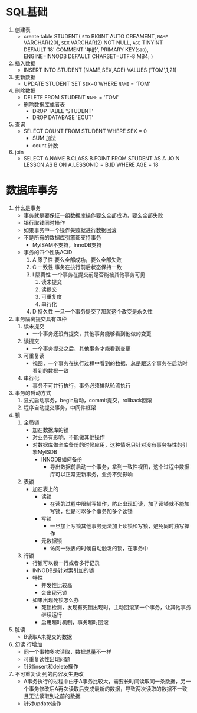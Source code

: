 # SQL基础
1. 创建表
    - create table STUDENT(
        `SID` BIGINT AUTO CREAMENT,
        `NAME` VARCHAR(20),
        `SEX` VARCHAR(2) NOT NULL,
        `AGE` TINYINT DEFAULT'18' COMMENT '年龄',
        PRIMARY KEY(`SID`),
        ENGINE=INNODB DEFAULT CHARSET=UTF-8 MB4;
    )
2. 插入数据
    - INSERT INTO STUDENT (NAME,SEX,AGE) VALUES ('TOM',1,21)
3. 更新数据
    - UPDATE STUDENT SET `SEX`=0 WHERE `NAME` = 'TOM'
4. 删除数据
    - DELETE FROM STUDENT `NAME` = 'TOM'
    - 删除数据库或者表
        - DROP TABLE 'STUDENT'
        - DROP DATABASE 'ECUT'
5. 查询
    - SELECT COUNT FROM STUDENT WHERE SEX = 0
        - SUM 加法
        - count 计数
6. join
    - SELECT A.NAME B.CLASS  B.POINT FROM STUDENT AS A JOIN LESSON AS B ON A.LESSONID = B.ID WHERE AGE = 18

# 数据库事务
1. 什么是事务
    - 事务就是要保证一组数据库操作要么全部成功，要么全部失败
    - 银行取钱同时操作
    - 如果事务中一个操作失败就进行数据回滚
    - 不是所有的数据库引擎都支持事务
        - MyISAM不支持，InnoDB支持
    - 事务的四个性质ACID
        1. A 原子性 要么全部成功，要么全部失败
        2. C 一致性 事务在执行前后状态保持一致
        3. I 隔离性 一个事务在提交前是否能被其他事务可见
            1. 读未提交
            2. 读提交
            3. 可重复度
            4. 串行化
        4. D 持久性 一旦一个事务提交了那就这个改变是永久性
2. 事务隔离提交具有四种
    1. 读未提交
        - 一个事务还没有提交，其他事务能够看到他做的变更
    2. 读提交
        - 一个事务提交之后，其他事务才能看到变更
    3. 可重复读
        - 视图，一个事务在执行过程中看到的数据，总是跟这个事务在启动时看到的数据一致
    4. 串行化
        -  事务不可并行执行，事务必须排队轮流执行
3. 事务的启动方式
    1. 显式启动事务，begin启动，commit提交，rollback回滚
    2. 程序自动提交事务，中间件框架
4. 锁
    1. 全局锁
        - 加在数据库的锁
        - 对业务有影响，不能做其他操作
        - 对数据库做全库备份的时候应用，这种情况只针对没有事务特性的引擎MyISDB
            - INNODB如何备份
                - 导出数据前启动一个事务，拿到一致性视图，这个过程中数据库可以正常更新事务，业务不受影响
    2. 表锁
        - 加在表上的
            - 读锁
                - 在读的过程中限制写操作，防止出现幻读，加了读锁就不能加写锁，但是可以多个事务加多个读锁
            - 写锁
                - 一旦加上写锁其他事务无法加上读锁和写锁，避免同时独写操作
            - 元数据锁
                - 访问一张表的时候自动触发的锁，在事务中
    3. 行锁
        - 行锁可以锁一行或者多行记录
        - INNODB是针对索引加的锁
        - 特性
            - 并发性比较高
            - 会出现死锁
        - 如果出现死锁怎么办
            - 死锁检测，发现有死锁出现时，主动回滚某一个事务，让其他事务继续运行
            - 启用超时机制，事务超时回滚
5. 脏读
    - B读取A未提交的数据
6. 幻读 行增加
    - 同一个事物多次读取，数据总量不一样
    - 可重复读性出现问题
    - 针对insert和delete操作
7. 不可重复读 列的内容发生更改
    - A事务执行的过程中由于A事务比较大，需要长时间读取同一条数据，另一个事务修改后A再次读取后变成最新的数据，导致两次读取的数据不一致且无法读取到之前的数据
    - 针对update操作